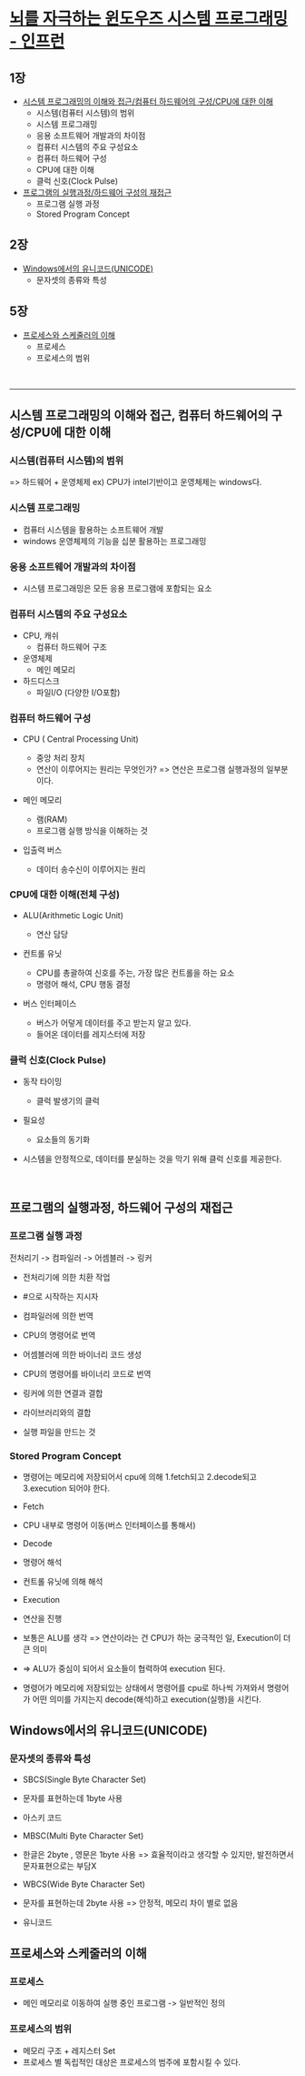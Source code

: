 # [뇌를 자극하는 윈도우즈 시스템 프로그래밍 - 인프런](https://www.inflearn.com/course/%EC%8B%9C%EC%8A%A4%ED%85%9C-%ED%94%84%EB%A1%9C%EA%B7%B8%EB%9E%98%EB%B0%8D)

## 1장 
* [시스템 프로그래밍의 이해와 접근/컴퓨터 하드웨어의 구성/CPU에 대한 이해](https://github.com/ejxzhn22/TIL/tree/main/OS#%EC%8B%9C%EC%8A%A4%ED%85%9C-%ED%94%84%EB%A1%9C%EA%B7%B8%EB%9E%98%EB%B0%8D%EC%9D%98-%EC%9D%B4%ED%95%B4%EC%99%80-%EC%A0%91%EA%B7%BC-%EC%BB%B4%ED%93%A8%ED%84%B0-%ED%95%98%EB%93%9C%EC%9B%A8%EC%96%B4%EC%9D%98-%EA%B5%AC%EC%84%B1cpu%EC%97%90-%EB%8C%80%ED%95%9C-%EC%9D%B4%ED%95%B4)
  * 시스템(컴퓨터 시스템)의 범위
  * 시스템 프로그래밍
  * 응용 소프트웨어 개발과의 차이점
  * 컴퓨터 시스템의 주요 구성요소
  * 컴퓨터 하드웨어 구성
  * CPU에 대한 이해
  * 클럭 신호(Clock Pulse)
* [프로그램의 실행과정/하드웨어 구성의 재접근](https://github.com/ejxzhn22/TIL/tree/main/OS#%ED%94%84%EB%A1%9C%EA%B7%B8%EB%9E%A8%EC%9D%98-%EC%8B%A4%ED%96%89%EA%B3%BC%EC%A0%95-%ED%95%98%EB%93%9C%EC%9B%A8%EC%96%B4-%EA%B5%AC%EC%84%B1%EC%9D%98-%EC%9E%AC%EC%A0%91%EA%B7%BC) 
  * 프로그램 실행 과정
  * Stored Program Concept

## 2장
* [Windows에서의 유니코드(UNICODE)](https://github.com/ejxzhn22/TIL/tree/main/OS#windows%EC%97%90%EC%84%9C%EC%9D%98-%EC%9C%A0%EB%8B%88%EC%BD%94%EB%93%9Cunicode)
  * 문자셋의 종류와 특성

## 5장
* [프로세스와 스케줄러의 이해](https://github.com/ejxzhn22/TIL/tree/main/OS#%ED%94%84%EB%A1%9C%EC%84%B8%EC%8A%A4%EC%99%80-%EC%8A%A4%EC%BC%80%EC%A4%84%EB%9F%AC%EC%9D%98-%EC%9D%B4%ED%95%B4)
  * 프로세스
  * 프로세스의 범위

<br>

---

## 시스템 프로그래밍의 이해와 접근, 컴퓨터 하드웨어의 구성/CPU에 대한 이해

### 시스템(컴퓨터 시스템)의 범위

=> 하드웨어 + 운영체제
ex) CPU가 intel기반이고 운영체제는 windows다.

### 시스템 프로그래밍

* 컴퓨터 시스템을 활용하는 소프트웨어 개발
* windows 운영체제의 기능을 십분 활용하는 프로그래밍

### 응용 소프트웨어 개발과의 차이점

* 시스템 프로그래밍은 모든 응용 프로그램에 포함되는 요소

### 컴퓨터 시스템의 주요 구성요소

* CPU, 캐쉬
  * 컴퓨터 하드웨어 구조
* 운영체제
  * 메인 메모리
* 하드디스크 
  * 파일I/O (다양한 I/O포함)

### 컴퓨터 하드웨어 구성

* CPU ( Central Processing Unit)
  * 중앙 처리 장치
  * 연산이 이루어지는 원리는 무엇인가? => 연산은 프로그램 실행과정의 일부분이다.

* 메인 메모리 
  * 램(RAM)
  * 프로그램 실행 방식을 이해하는 것

* 입출력 버스
  * 데이터 송수신이 이루어지는 원리 

### CPU에 대한 이해(전체 구성)

* ALU(Arithmetic Logic Unit)
  * 연산 담당 

* 컨트롤 유닛
  * CPU를 총괄하여 신호를 주는, 가장 많은 컨트롤을 하는 요소
  * 명령어 해석, CPU 행동 결정 
  
* 버스 인터페이스
  * 버스가 어덯게 데이터를 주고 받는지 알고 있다.
  * 들어온 데이터를 레지스터에 저장 

### 클럭 신호(Clock Pulse)

* 동작 타이밍
  * 클럭 발생기의 클럭

* 필요성
  * 요소들의 동기화

* 시스템을 안정적으로, 데이터를 분실하는 것을 막기 위해 클럭 신호를 제공한다.

<br>

## 프로그램의 실행과정, 하드웨어 구성의 재접근

### 프로그램 실행 과정

전처리기 -> 컴파일러 -> 어셈블러 -> 링커

* 전처리기에 의한 치환 작업
 * #으로 시작하는 지시자

* 컴파일러에 의한 번역
 * CPU의 명령어로 번역

* 어셈블러에 의한 바이너리 코드 생성
 * CPU의 명령어를 바이너리 코드로 번역

* 링커에 의한 연결과 결합
 * 라이브러리와의 결합
 * 실행 파일을 만드는 것


### Stored Program Concept

* 명령어는 메모리에 저장되어서 cpu에 의해 1.fetch되고 2.decode되고 3.execution 되어야 한다.

* Fetch
 * CPU 내부로 명령어 이동(버스 인터페이스를 통해서) 

* Decode
 * 명령어 해석
 * 컨트롤 유닛에 의해 해석

* Execution
 * 연산을 진행
 * 보통은 ALU를 생각 => 연산이라는 건 CPU가 하는 궁극적인 일, Execution이 더 큰 의미
 * => ALU가 중심이 되어서 요소들이 협력하여 execution 된다.

* 명령어가 메모리에 저장되있는 상태에서 명령어를 cpu로 하나씩 가져와서 명령어가 어떤 의미를 가지는지 decode(해석)하고 execution(실행)을 시킨다.


## Windows에서의 유니코드(UNICODE)

### 문자셋의 종류와 특성

* SBCS(Single Byte Character Set)
 * 문자를 표현하는데 1byte 사용
 * 아스키 코드

* MBSC(Multi Byte Character Set)
 * 한글은 2byte , 영문은 1byte 사용 => 효율적이라고 생각할 수 있지만, 발전하면서 문자표현으로는 부담X

* WBCS(Wide Byte Character Set)
 * 문자를 표현하는데 2byte 사용 => 안정적, 메모리 차이 별로 없음
 * 유니코드 


## 프로세스와 스케줄러의 이해

### 프로세스

* 메인 메모리로 이동하여 실행 중인 프로그램 -> 일반적인 정의

### 프로세스의 범위

* 메모리 구조 + 레지스터 Set
* 프로세스 별 독립적인 대상은 프로세스의 범주에 포함시킬 수 있다.
